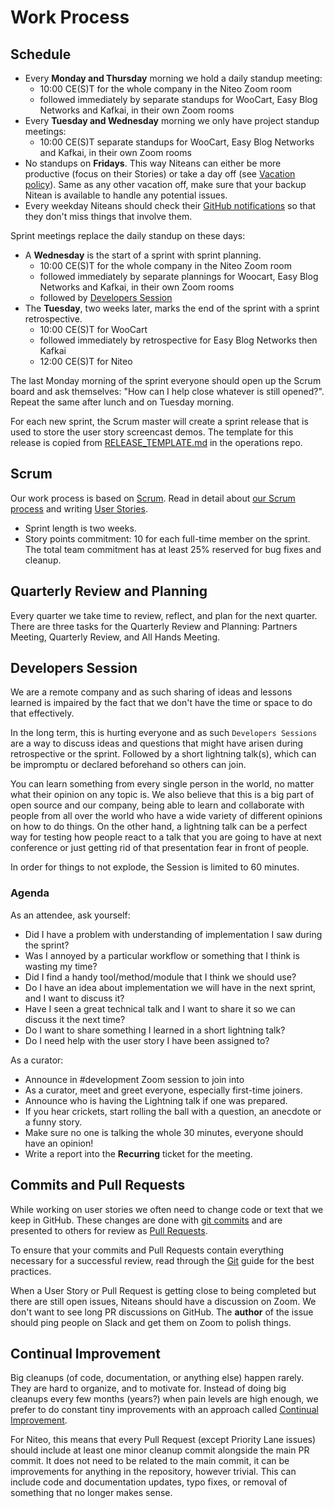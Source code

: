 
# Work Process

## Schedule

* Every **Monday and Thursday** morning we hold a daily standup meeting:
   * 10:00 CE(S)T for the whole company in the Niteo Zoom room
   * followed immediately by separate standups for WooCart, Easy Blog Networks and Kafkai, in their own Zoom rooms
* Every **Tuesday and Wednesday** morning we only have project standup meetings:
   * 10:00 CE(S)T separate standups for WooCart, Easy Blog Networks and Kafkai, in their own Zoom rooms
* No standups on **Fridays**. This way Niteans can either be more productive (focus on their Stories) or take a day off (see [Vacation policy](https://github.com/niteoweb/handbook/blob/master/5_People/benefits.md#vacation)). Same as any other vacation off, make sure that your backup Nitean is available to handle any potential issues.
* Every weekday Niteans should check their [GitHub notifications](https://github.com/notifications) so that they don't miss things that involve them.

Sprint meetings replace the daily standup on these days:

 * A **Wednesday** is the start of a sprint with sprint planning.
   * 10:00 CE(S)T for the whole company in the Niteo Zoom room
   * followed immediately by separate plannings for Woocart, Easy Blog Networks and Kafkai, in their own Zoom rooms
   * followed by [Developers Session](#developers-session)
 * The **Tuesday**, two weeks later, marks the end of the sprint with a sprint retrospective.
   * 10:00 CE(S)T for WooCart
   * followed immediately by retrospective for Easy Blog Networks then Kafkai
   * 12:00 CE(S)T for Niteo

The last Monday morning of the sprint everyone should open up the Scrum board and ask themselves: "How can I help close whatever is still opened?". Repeat the same after lunch and on Tuesday morning.

For each new sprint, the Scrum master will create a sprint release that is used to store the user story screencast demos. The template for this release is copied from [RELEASE_TEMPLATE.md](https://github.com/niteoweb/operations/raw/master/.github/RELEASE_TEMPLATE.md) in the operations repo.

## Scrum

Our work process is based on [Scrum](https://en.wikipedia.org/wiki/Scrum_(software_development)). Read in detail about [our Scrum process](scrum.md) and writing [User Stories](user-stories.md).

 * Sprint length is two weeks.
 * Story points commitment: 10 for each full-time member on the sprint. The total team commitment has at least 25% reserved for bug fixes and cleanup.

## Quarterly Review and Planning

Every quarter we take time to review, reflect, and plan for the next quarter. There are three tasks for the Quarterly Review and Planning: Partners Meeting, Quarterly Review, and All Hands Meeting.

## Developers Session

We are a remote company and as such sharing of ideas and lessons learned is impaired by the fact that we don't have the time or space to do that effectively.

In the long term, this is hurting everyone and as such `Developers Sessions` are a way to discuss ideas and questions that might have arisen during retrospective or the sprint. Followed by a short lightning talk(s), which can be impromptu or declared beforehand so others can join.

You can learn something from every single person in the world, no matter what their opinion on any topic is. We also believe that this is a big part of open source and our company, being able to learn and collaborate with people from all over the world who have a wide variety of different opinions on how to do things. On the other hand, a lightning talk can be a perfect way for testing how people react to a talk that you are going to have at next conference or just getting rid of that presentation fear in front of people.

In order for things to not explode, the Session is limited to 60 minutes.

### Agenda

As an attendee, ask yourself:

- Did I have a problem with understanding of implementation I saw during the sprint?
- Was I annoyed by a particular workflow or something that I think is wasting my time?
- Did I find a handy tool/method/module that I think we should use?
- Do I have an idea about implementation we will have in the next sprint, and I want to discuss it?
- Have I seen a great technical talk and I want to share it so we can discuss it the next time?
- Do I want to share something I learned in a short lightning talk?
- Do I need help with the user story I have been assigned to?

As a curator:

- Announce in #development Zoom session to join into
- As a curator, meet and greet everyone, especially first-time joiners.
- Announce who is having the Lightning talk if one was prepared.
- If you hear crickets, start rolling the ball with a question, an anecdote or a funny story.
- Make sure no one is talking the whole 30 minutes, everyone should have an opinion!
- Write a report into the **Recurring** ticket for the meeting.

## Commits and Pull Requests

While working on user stories we often need to change code or text that we keep in GitHub. These changes are done with [git commits](https://help.github.com/articles/github-glossary/#commit) and are presented to others for review as [Pull Requests](https://help.github.com/articles/about-pull-requests/).

To ensure that your commits and Pull Requests contain everything necessary for a successful review, read through the [Git](/3_Development/git.md) guide for the best practices.

When a User Story or Pull Request is getting close to being completed but there are still open issues, Niteans should have a discussion on Zoom. We don't want to see long PR discussions on GitHub. The **author** of the issue should ping people on Slack and get them on Zoom to polish things.

## Continual Improvement

Big cleanups (of code, documentation, or anything else) happen rarely. They are hard to organize, and to motivate for. Instead of doing big cleanups every few months (years?) when pain levels are high enough, we prefer to do constant tiny improvements with an approach called [Continual Improvement](https://en.wikipedia.org/wiki/Continual_improvement_process).

For Niteo, this means that every Pull Request (except Priority Lane issues) should include at least one minor cleanup commit alongside the main PR commit. It does not need to be related to the main commit, it can be improvements for anything in the repository, however trivial. This can include code and documentation updates, typo fixes, or removal of something that no longer makes sense.

